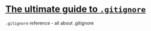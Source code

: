 # [The ultimate guide to `.gitignore`](https://github.com/groda/the_ultimate_gitignore_guide/blob/main/the-ultimate-guide-to-gitignore.md)


`.gitignore` reference - all about .gitignore 
